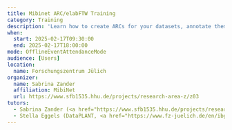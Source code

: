 ```yaml
---
title: Mibinet ARC/elabFTW Training
category: Training
description: 'Learn how to create ARCs for your datasets, annotate them with metadata and share them via the DataHUB. Short intorduction into elabFTW and the elab2ARC Tool.'
when:
  start: 2025-02-17T09:30:00
  end: 2025-02-17T18:00:00
mode: OfflineEventAttendanceMode
audience: [Users]
location:
  name: Forschungszentrum Jülich
organizer:
  name: Sabrina Zander
  affiliation: MibiNet
  url: https://www.sfb1535.hhu.de/projects/research-area-z/z03
tutors:
  - Sabrina Zander (<a href="https://www.sfb1535.hhu.de/projects/research-area-z/z03">MibiNet</a>)
  - Stella Eggels (DataPLANT, <a href="https://www.fz-juelich.de/en/ibg/ibg-4/research/research-projects/projects-usadel-group/dataplant-1)">Forschungszentrum Jülich</a>)
---
```

